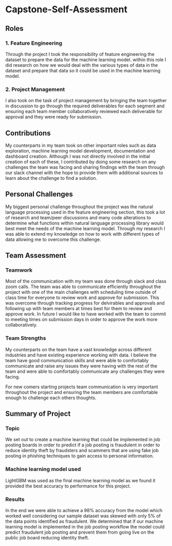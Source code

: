 # Capstone-Self-Assessment

## Roles
### 1. Feature Engineering
Through the project I took the responsibility of feature engineering the dataset to prepare the data for the machine learning model. within this role I did research on how we would
deal with the various types of data in the dataset and prepare that data so it could be used in the machine learning model.
### 2. Project Management
I also took on the task of project management by bringing the team together in discussion to go through the required deliverables for each segment
and ensuring each team member collaboratively reviewed each deliverable for approval and they were ready for submission.

## Contributions
My counterparts in my team took on other important roles such as data exploration, machine learning model development, documentation and dashboard creation.
Although I was not directly involved in the initial creation of each of these, I contributed by doing some research on any challenges the team was facing 
and sharing findings with the team through our slack channel with the hope to provide them with additional sources to learn about the challenge to find a
solution.

## Personal Challenges
My biggest personal challenge throughout the project was the natural language processing used in the feature engineering section, this took a lot of research and
team/peer discussions and many code alterations to determine what functions within natural language processing library would best meet the needs of the
machine learning model. Through my research I was able to extend my knowledge on how to work with different types of data allowing me to overcome this challenge.

## Team Assessment
### Teamwork
Most of the communication with my team was done through slack and class zoom calls.
The team was able to communicate efficiently throughout the project with one of the main challenges with scheduling time outside of class time for everyone
to review work and approve for submission. This was overcome through tracking progress for delvirables and approvals and following up with team members at times best
for them to review and approve work. In future I would like to have worked with the team to commit to meeting times on submission days in order to
approve the work more collaboratively.

### Team Strengths
My counterparts on the team have a vast knowledge across different industries and have existing experience working with data.
I believe the team have good communication skills and were able to comfortably communicate and raise any issues they were having with the rest of the team and were able to comfortably
communicate any challenges they were facing.

For new comers starting projects team communication is very important throughout the project and ensuring the team members are comfortable enough to challenge
each others thoughts.

## Summary of Project
### Topic
We set out to create a machine learning that could be implemented in job posting boards in order to predict if a job posting is fraudulent in order to reduce identity
theft by fraudsters and scammers that are using fake job posting in phishing techniques to gain access to personal information.
### Machine learning model used
LightGBM was used as the final machine learning model as we found it provided the best accuracy to performance for this project.
### Results
In the end we were able to achieve a 98% accuracy from the model which worked well considering our sample dataset was skewed with only 5% of the data points identified as fraudulent.
We determined that if our machine learning model is implemented in the job posting workflow the model could predict fraudulent job posting and prevent them from going live on the
public job board reducing identity theft.
 
